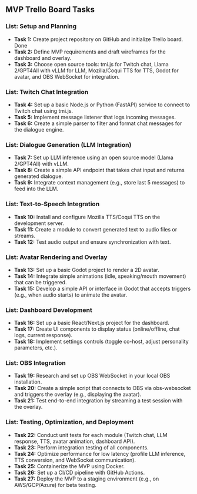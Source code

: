 ## MVP Trello Board Tasks

### **List: Setup and Planning**
- **Task 1:** Create project repository on GitHub and initialize Trello board. Done
- **Task 2:** Define MVP requirements and draft wireframes for the dashboard and overlay.
- **Task 3:** Choose open source tools: tmi.js for Twitch chat, Llama 2/GPT4All with vLLM for LLM, Mozilla/Coqui TTS for TTS, Godot for avatar, and OBS WebSocket for integration.

### **List: Twitch Chat Integration**
- **Task 4:** Set up a basic Node.js or Python (FastAPI) service to connect to Twitch chat using tmi.js.
- **Task 5:** Implement message listener that logs incoming messages.
- **Task 6:** Create a simple parser to filter and format chat messages for the dialogue engine.

### **List: Dialogue Generation (LLM Integration)**
- **Task 7:** Set up LLM inference using an open source model (Llama 2/GPT4All) with vLLM.
- **Task 8:** Create a simple API endpoint that takes chat input and returns generated dialogue.
- **Task 9:** Integrate context management (e.g., store last 5 messages) to feed into the LLM.

### **List: Text-to-Speech Integration**
- **Task 10:** Install and configure Mozilla TTS/Coqui TTS on the development server.
- **Task 11:** Create a module to convert generated text to audio files or streams.
- **Task 12:** Test audio output and ensure synchronization with text.

### **List: Avatar Rendering and Overlay**
- **Task 13:** Set up a basic Godot project to render a 2D avatar.
- **Task 14:** Integrate simple animations (idle, speaking/mouth movement) that can be triggered.
- **Task 15:** Develop a simple API or interface in Godot that accepts triggers (e.g., when audio starts) to animate the avatar.

### **List: Dashboard Development**
- **Task 16:** Set up a basic React/Next.js project for the dashboard.
- **Task 17:** Create UI components to display status (online/offline, chat logs, current response).
- **Task 18:** Implement settings controls (toggle co-host, adjust personality parameters, etc.).

### **List: OBS Integration**
- **Task 19:** Research and set up OBS WebSocket in your local OBS installation.
- **Task 20:** Create a simple script that connects to OBS via obs-websocket and triggers the overlay (e.g., displaying the avatar).
- **Task 21:** Test end-to-end integration by streaming a test session with the overlay.

### **List: Testing, Optimization, and Deployment**
- **Task 22:** Conduct unit tests for each module (Twitch chat, LLM response, TTS, avatar animation, dashboard API).
- **Task 23:** Perform integration testing of all components.
- **Task 24:** Optimize performance for low latency (profile LLM inference, TTS conversion, and WebSocket communication).
- **Task 25:** Containerize the MVP using Docker.
- **Task 26:** Set up a CI/CD pipeline with GitHub Actions.
- **Task 27:** Deploy the MVP to a staging environment (e.g., on AWS/GCP/Azure) for beta testing.
